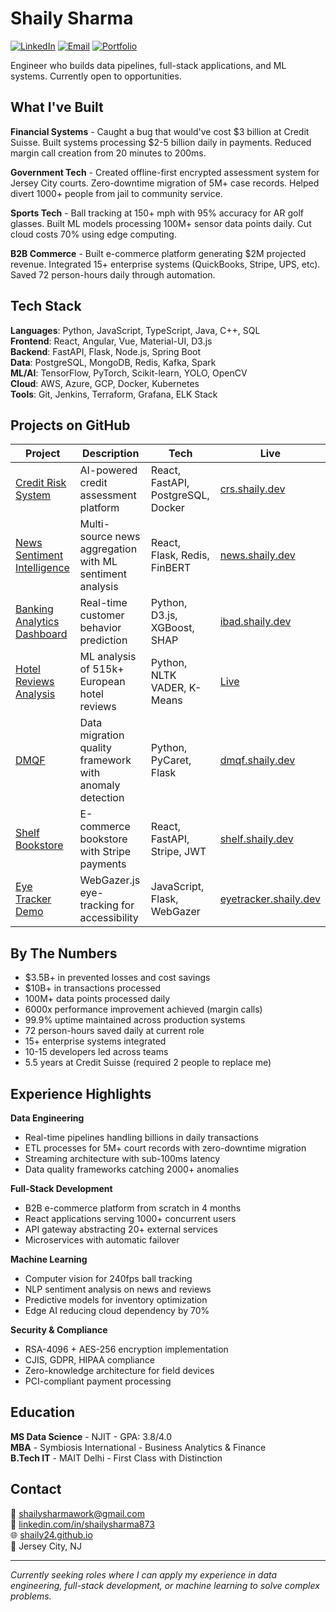 # Shaily Sharma

[![LinkedIn](https://img.shields.io/badge/LinkedIn-0077B5?style=flat&logo=linkedin&logoColor=white)](https://www.linkedin.com/in/shailysharma873/)
[![Email](https://img.shields.io/badge/Email-EA4335?style=flat&logo=gmail&logoColor=white)](mailto:shailysharmawork@gmail.com)
[![Portfolio](https://img.shields.io/badge/Portfolio-000000?style=flat&logo=vercel&logoColor=white)](https://shaily24.github.io/)

Engineer who builds data pipelines, full-stack applications, and ML systems. Currently open to opportunities.

## What I've Built

**Financial Systems** - Caught a bug that would've cost $3 billion at Credit Suisse. Built systems processing $2-5 billion daily in payments. Reduced margin call creation from 20 minutes to 200ms.

**Government Tech** - Created offline-first encrypted assessment system for Jersey City courts. Zero-downtime migration of 5M+ case records. Helped divert 1000+ people from jail to community service.

**Sports Tech** - Ball tracking at 150+ mph with 95% accuracy for AR golf glasses. Built ML models processing 100M+ sensor data points daily. Cut cloud costs 70% using edge computing.

**B2B Commerce** - Built e-commerce platform generating $2M projected revenue. Integrated 15+ enterprise systems (QuickBooks, Stripe, UPS, etc). Saved 72 person-hours daily through automation.

## Tech Stack

**Languages**: Python, JavaScript, TypeScript, Java, C++, SQL  
**Frontend**: React, Angular, Vue, Material-UI, D3.js  
**Backend**: FastAPI, Flask, Node.js, Spring Boot  
**Data**: PostgreSQL, MongoDB, Redis, Kafka, Spark  
**ML/AI**: TensorFlow, PyTorch, Scikit-learn, YOLO, OpenCV  
**Cloud**: AWS, Azure, GCP, Docker, Kubernetes  
**Tools**: Git, Jenkins, Terraform, Grafana, ELK Stack

## Projects on GitHub

| Project | Description | Tech | Live |
|---------|-------------|------|------|
| [Credit Risk System](https://github.com/SHAILY24/credit-risk-system) | AI-powered credit assessment platform | React, FastAPI, PostgreSQL, Docker | [crs.shaily.dev](https://crs.shaily.dev) |
| [News Sentiment Intelligence](https://github.com/SHAILY24/news-sentiment-intelligence) | Multi-source news aggregation with ML sentiment analysis | React, Flask, Redis, FinBERT | [news.shaily.dev](https://news.shaily.dev) |
| [Banking Analytics Dashboard](https://github.com/SHAILY24/interactive-banking-analytics-dashboard) | Real-time customer behavior prediction | Python, D3.js, XGBoost, SHAP | [ibad.shaily.dev](https://ibad.shaily.dev) |
| [Hotel Reviews Analysis](https://github.com/SHAILY24/hotel-reviews-analysis) | ML analysis of 515k+ European hotel reviews | Python, NLTK VADER, K-Means | [Live](https://hotel-reviews-analysis.shaily.dev) |
| [DMQF](https://github.com/SHAILY24/dmqf) | Data migration quality framework with anomaly detection | Python, PyCaret, Flask | [dmqf.shaily.dev](https://dmqf.shaily.dev) |
| [Shelf Bookstore](https://github.com/SHAILY24/shelf-bookstore) | E-commerce bookstore with Stripe payments | React, FastAPI, Stripe, JWT | [shelf.shaily.dev](https://shelf.shaily.dev) |
| [Eye Tracker Demo](https://github.com/SHAILY24/eye-tracker-demo) | WebGazer.js eye-tracking for accessibility | JavaScript, Flask, WebGazer | [eyetracker.shaily.dev](https://eyetracker.shaily.dev) |

## By The Numbers

- $3.5B+ in prevented losses and cost savings
- $10B+ in transactions processed
- 100M+ data points processed daily
- 6000x performance improvement achieved (margin calls)
- 99.9% uptime maintained across production systems
- 72 person-hours saved daily at current role
- 15+ enterprise systems integrated
- 10-15 developers led across teams
- 5.5 years at Credit Suisse (required 2 people to replace me)

## Experience Highlights

**Data Engineering**
- Real-time pipelines handling billions in daily transactions
- ETL processes for 5M+ court records with zero-downtime migration
- Streaming architecture with sub-100ms latency
- Data quality frameworks catching 2000+ anomalies

**Full-Stack Development**
- B2B e-commerce platform from scratch in 4 months
- React applications serving 1000+ concurrent users
- API gateway abstracting 20+ external services
- Microservices with automatic failover

**Machine Learning**
- Computer vision for 240fps ball tracking
- NLP sentiment analysis on news and reviews
- Predictive models for inventory optimization
- Edge AI reducing cloud dependency by 70%

**Security & Compliance**
- RSA-4096 + AES-256 encryption implementation
- CJIS, GDPR, HIPAA compliance
- Zero-knowledge architecture for field devices
- PCI-compliant payment processing

## Education

**MS Data Science** - NJIT - GPA: 3.8/4.0  
**MBA** - Symbiosis International - Business Analytics & Finance  
**B.Tech IT** - MAIT Delhi - First Class with Distinction

## Contact

📧 shailysharmawork@gmail.com  
💼 [linkedin.com/in/shailysharma873](https://www.linkedin.com/in/shailysharma873/)  
🌐 [shaily24.github.io](https://shaily24.github.io/)  
📍 Jersey City, NJ

---

*Currently seeking roles where I can apply my experience in data engineering, full-stack development, or machine learning to solve complex problems.*
